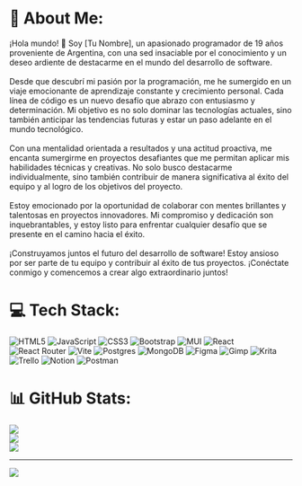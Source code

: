 # 💫 About Me:
¡Hola mundo! 👋 Soy [Tu Nombre], un apasionado programador de 19 años proveniente de Argentina, con una sed insaciable por el conocimiento y un deseo ardiente de destacarme en el mundo del desarrollo de software.<br><br>Desde que descubrí mi pasión por la programación, me he sumergido en un viaje emocionante de aprendizaje constante y crecimiento personal. Cada línea de código es un nuevo desafío que abrazo con entusiasmo y determinación. Mi objetivo es no solo dominar las tecnologías actuales, sino también anticipar las tendencias futuras y estar un paso adelante en el mundo tecnológico.<br><br>Con una mentalidad orientada a resultados y una actitud proactiva, me encanta sumergirme en proyectos desafiantes que me permitan aplicar mis habilidades técnicas y creativas. No solo busco destacarme individualmente, sino también contribuir de manera significativa al éxito del equipo y al logro de los objetivos del proyecto.<br><br>Estoy emocionado por la oportunidad de colaborar con mentes brillantes y talentosas en proyectos innovadores. Mi compromiso y dedicación son inquebrantables, y estoy listo para enfrentar cualquier desafío que se presente en el camino hacia el éxito.<br><br>¡Construyamos juntos el futuro del desarrollo de software! Estoy ansioso por ser parte de tu equipo y contribuir al éxito de tus proyectos. ¡Conéctate conmigo y comencemos a crear algo extraordinario juntos!


# 💻 Tech Stack:
![HTML5](https://img.shields.io/badge/html5-%23E34F26.svg?style=for-the-badge&logo=html5&logoColor=white) ![JavaScript](https://img.shields.io/badge/javascript-%23323330.svg?style=for-the-badge&logo=javascript&logoColor=%23F7DF1E) ![CSS3](https://img.shields.io/badge/css3-%231572B6.svg?style=for-the-badge&logo=css3&logoColor=white) ![Bootstrap](https://img.shields.io/badge/bootstrap-%238511FA.svg?style=for-the-badge&logo=bootstrap&logoColor=white) ![MUI](https://img.shields.io/badge/MUI-%230081CB.svg?style=for-the-badge&logo=mui&logoColor=white) ![React](https://img.shields.io/badge/react-%2320232a.svg?style=for-the-badge&logo=react&logoColor=%2361DAFB) ![React Router](https://img.shields.io/badge/React_Router-CA4245?style=for-the-badge&logo=react-router&logoColor=white) ![Vite](https://img.shields.io/badge/vite-%23646CFF.svg?style=for-the-badge&logo=vite&logoColor=white) ![Postgres](https://img.shields.io/badge/postgres-%23316192.svg?style=for-the-badge&logo=postgresql&logoColor=white) ![MongoDB](https://img.shields.io/badge/MongoDB-%234ea94b.svg?style=for-the-badge&logo=mongodb&logoColor=white) ![Figma](https://img.shields.io/badge/figma-%23F24E1E.svg?style=for-the-badge&logo=figma&logoColor=white) ![Gimp](https://img.shields.io/badge/Gimp-657D8B?style=for-the-badge&logo=gimp&logoColor=FFFFFF) ![Krita](https://img.shields.io/badge/Krita-203759?style=for-the-badge&logo=krita&logoColor=EEF37B) ![Trello](https://img.shields.io/badge/Trello-%23026AA7.svg?style=for-the-badge&logo=Trello&logoColor=white) ![Notion](https://img.shields.io/badge/Notion-%23000000.svg?style=for-the-badge&logo=notion&logoColor=white) ![Postman](https://img.shields.io/badge/Postman-FF6C37?style=for-the-badge&logo=postman&logoColor=white)
# 📊 GitHub Stats:
![](https://github-readme-stats.vercel.app/api?username=Tomasmendelek&theme=dracula&hide_border=true&include_all_commits=false&count_private=false)<br/>
![](https://github-readme-streak-stats.herokuapp.com/?user=Tomasmendelek&theme=dracula&hide_border=true)<br/>
![](https://github-readme-stats.vercel.app/api/top-langs/?username=Tomasmendelek&theme=dracula&hide_border=true&include_all_commits=false&count_private=false&layout=compact)

---
[![](https://visitcount.itsvg.in/api?id=Tomasmendelek&icon=0&color=11)](https://visitcount.itsvg.in)

<!-- Proudly created with GPRM ( https://gprm.itsvg.in ) -->

